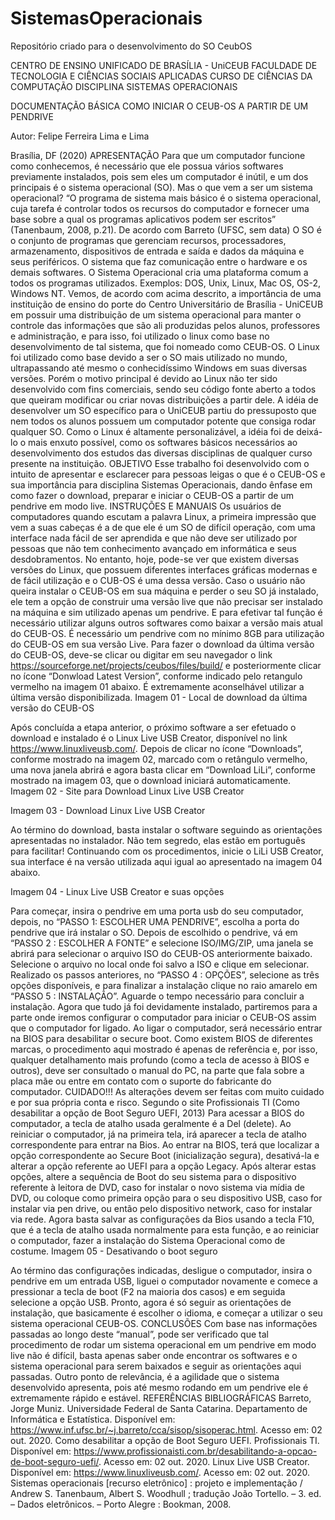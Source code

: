 # SistemasOperacionais
Repositório criado para o desenvolvimento do SO CeubOS


CENTRO DE ENSINO UNIFICADO DE BRASÍLIA - UniCEUB
FACULDADE DE TECNOLOGIA E CIÊNCIAS SOCIAIS APLICADAS
CURSO DE CIÊNCIAS DA COMPUTAÇÃO
DISCIPLINA SISTEMAS OPERACIONAIS








DOCUMENTAÇÃO BÁSICA
COMO INICIAR O CEUB-OS A PARTIR DE UM PENDRIVE









Autor:
Felipe Ferreira Lima e Lima







Brasília, DF (2020)
APRESENTAÇÃO
Para que um computador funcione como conhecemos, é necessário que ele possua vários softwares previamente instalados, pois sem eles um computador é inútil, e um dos principais é o sistema operacional (SO).
Mas o que vem a ser um sistema operacional? 
“O programa de sistema mais básico é o sistema operacional, cuja tarefa é controlar todos os recursos do computador e fornecer uma base sobre a qual os programas aplicativos podem ser escritos” (Tanenbaum, 2008, p.21). 
De acordo com Barreto (UFSC, sem data)
O SO é o conjunto de programas que gerenciam recursos, processadores, armazenamento, dispositivos de entrada e saída e dados da máquina e seus periféricos. O sistema que faz comunicação entre o hardware e os demais softwares. O Sistema Operacional cria uma plataforma comum a todos os programas utilizados. Exemplos: DOS, Unix, Linux, Mac OS, OS-2, Windows NT.
Vemos, de acordo com acima descrito, a importância de uma instituição de ensino do porte do Centro Universitário de Brasília - UniCEUB em possuir uma distribuição de um sistema operacional para manter o controle das informações que são ali produzidas pelos alunos, professores e administração, e para isso, foi utilizado o linux como base no desenvolvimento de tal sistema, que foi nomeado como CEUB-OS.
O Linux foi utilizado como base devido a ser o SO mais utilizado no mundo, ultrapassando até mesmo o conhecidíssimo Windows em suas diversas versões. Porém o motivo principal é devido ao Linux não ter sido desenvolvido com fins comerciais, sendo seu código fonte aberto a todos que queiram modificar ou criar novas distribuições a partir dele.
A idéia de desenvolver um SO específico para o UniCEUB partiu do pressuposto que nem todos os alunos possuem um computador potente que consiga rodar qualquer SO. Como o Linux é altamente personalizável, a idéia foi de deixá-lo o mais enxuto possível, como os softwares básicos necessários ao desenvolvimento dos estudos das diversas disciplinas de qualquer curso presente na instituição.
OBJETIVO
Esse trabalho foi desenvolvido com o intuito de apresentar e esclarecer para pessoas leigas o que é o CEUB-OS e sua importância para disciplina Sistemas Operacionais, dando ênfase em como fazer o download, preparar e iniciar o CEUB-OS a partir de um pendrive em modo live.
INSTRUÇÕES E MANUAIS
Os usuários de computadores quando escutam a palavra Linux, a primeira impressão que vem a suas cabeças é a de que ele é um SO de difícil operação, com uma interface nada fácil de ser aprendida e que não deve ser utilizado por pessoas que não tem conhecimento avançado em informática e seus desdobramentos.
No entanto, hoje, pode-se ver que existem diversas versões do Linux, que possuem diferentes interfaces gráficas modernas e de fácil utilização e o CUB-OS é uma dessa versão.
Caso o usuário não queira instalar o CEUB-OS em sua máquina e perder o seu SO já instalado, ele tem a opção de construir uma versão live que não precisar ser instalado na máquina e sim utilizado apenas um pendrive. E para efetivar tal função é necessário utilizar alguns outros softwares como baixar a versão mais atual do CEUB-OS.
É necessário um pendrive com no mínimo 8GB para utilização do CEUB-OS em sua versão Live.
Para fazer o download da última versão do CEUB-OS, deve-se clicar ou digitar em seu navegador o link https://sourceforge.net/projects/ceubos/files/build/ e posteriormente clicar no ícone “Donwload Latest Version”, conforme indicado pelo retangulo vermelho na imagem 01 abaixo. É extremamente aconselhável utilizar a última versão disponibilizada.
Imagem 01 - Local de download da última versão do CEUB-OS

Após concluída a etapa anterior, o próximo software a ser efetuado o download e instalado é o Linux Live USB Creator, disponível no link https://www.linuxliveusb.com/. Depois de clicar no ícone “Downloads”, conforme mostrado na imagem 02, marcado com o retângulo vermelho, uma nova janela abrirá e agora basta clicar em “Download LiLi”, conforme mostrado na imagem 03, que o download iniciará automaticamente.
Imagem 02 - Site para Download Linux Live USB Creator


Imagem 03 - Download Linux Live USB Creator

Ao término do download, basta instalar o software seguindo as orientações apresentadas no instalador. Não tem segredo, elas estão em português para facilitar!
Continuando com os procedimentos, inicie o LiLi USB Creator, sua interface é na versão utilizada aqui igual ao apresentado na imagem 04 abaixo.

Imagem 04 - Linux Live USB Creator e suas opções

Para começar, insira o pendrive em uma porta usb do seu computador, depois, no “PASSO 1: ESCOLHER UMA PENDRIVE”, escolha a porta do pendrive que irá instalar o SO. Depois de escolhido o pendrive, vá em “PASSO 2 : ESCOLHER A FONTE” e selecione ISO/IMG/ZIP, uma janela se abrirá para selecionar o arquivo ISO do CEUB-OS anteriormente baixado. Selecione o arquivo no local onde foi salvo a ISO e clique em selecionar. Realizado os passos anteriores, no “PASSO 4 : OPÇÕES”, selecione as três opções disponíveis, e para finalizar a instalação clique no raio amarelo em “PASSO 5 : INSTALAÇÃO”. Aguarde o tempo necessário para concluir a instalação.
Agora que tudo já foi devidamente instalado, partiremos para a parte onde iremos configurar o computador para iniciar o CEUB-OS assim que o computador for ligado. Ao ligar o computador, será necessário entrar na BIOS para desabilitar o secure boot.
Como existem BIOS de diferentes marcas, o procedimento aqui mostrado é apenas de referência e, por isso, qualquer detalhamento mais profundo (como a tecla de acesso à BIOS e outros), deve ser consultado o manual do PC, na parte que fala sobre a placa mãe ou entre em contato com o suporte do fabricante do computador. CUIDADO!!! As alterações devem ser feitas com muito cuidado e por sua própria conta e risco.
Segundo o site Profissionais TI (Como desabilitar a opção de Boot Seguro UEFI, 2013)
Para acessar a BIOS do computador, a tecla de atalho usada geralmente é a Del (delete). Ao reiniciar o computador, já na primeira tela, irá aparecer a tecla de atalho correspondente para entrar na Bios. 
Ao entrar na BIOS, terá que localizar a opção correspondente ao Secure Boot (inicialização segura), desativá-la e alterar a opção referente ao UEFI para a opção Legacy.
Após alterar estas opções, altere a sequência de Boot do seu sistema para o dispositivo referente à leitora de DVD, caso for instalar o novo sistema via mídia de DVD, ou coloque como primeira opção para o seu dispositivo USB, caso for instalar via pen drive, ou então pelo dispositivo network, caso for instalar via rede. Agora basta salvar as configurações da Bios usando a tecla F10, que é a tecla de  atalho usada normalmente para esta função, e ao reiniciar o computador, fazer a instalação do Sistema Operacional como de costume.
Imagem 05 - Desativando o boot seguro

Ao término das configurações indicadas, desligue o computador, insira o pendrive em um entrada USB, liguei o computador novamente e comece a pressionar a tecla de boot (F2 na maioria dos casos) e em seguida selecione a opção USB.
Pronto, agora é só seguir as orientações de instalação, que basicamente é escolher o idioma, e começar a utilizar o seu sistema operacional CEUB-OS.
CONCLUSÕES
Com base nas informações passadas ao longo deste “manual”, pode ser verificado que tal procedimento de rodar um sistema operacional em um pendrive em modo live não é difícil, basta apenas saber onde encontrar os softwares e o sistema operacional para serem baixados e seguir as orientações aqui passadas.
Outro ponto de relevância, é a agilidade que o sistema desenvolvido apresenta, pois até mesmo rodando em um pendrive ele é extremamente rápido e estável.
REFERÊNCIAS BIBLIOGRÁFICAS
Barreto, Jorge Muniz. Universidade Federal de Santa Catarina. Departamento de Informática e Estatística. Disponível em: https://www.inf.ufsc.br/~j.barreto/cca/sisop/sisoperac.html. Acesso em: 02 out. 2020.
Como desabilitar a opção de Boot Seguro UEFI. Profissionais TI. Disponível em: https://www.profissionaisti.com.br/desabilitando-a-opcao-de-boot-seguro-uefi/. Acesso em: 02 out. 2020.
Linux Live USB Creator. Disponível em: https://www.linuxliveusb.com/. Acesso em: 02 out. 2020.
Sistemas operacionais [recurso eletrônico] : projeto e implementação / Andrew S. Tanenbaum, Albert S. Woodhull ; tradução João Tortello. – 3. ed. – Dados eletrônicos. – Porto Alegre : Bookman, 2008.


